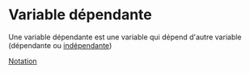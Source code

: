 # Variable dépendante

Une variable dépendante est une variable qui dépend d'autre variable (dépendante ou [indépendante](Variable%20indépendante.md))

[Notation](Notation.md)